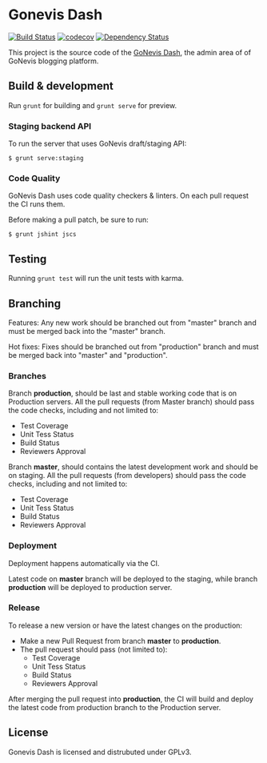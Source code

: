 # Gonevis Dash

[![Build Status](https://travis-ci.org/SavandBros/gonevis-dash.svg?branch=master)](https://travis-ci.org/SavandBros/gonevis-dash)
[![codecov](https://codecov.io/gh/SavandBros/gonevis-dash/branch/master/graph/badge.svg)](https://codecov.io/gh/SavandBros/gonevis-dash)
[![Dependency Status](https://gemnasium.com/badges/github.com/SavandBros/gonevis-dash.svg)](https://gemnasium.com/github.com/SavandBros/gonevis-dash)


This project is the source code of the [GoNevis Dash](http://dash.gonevis.com), the admin area of of GoNevis blogging platform.

## Build & development

Run `grunt` for building and `grunt serve` for preview.

### Staging backend API

To run the server that uses GoNevis draft/staging API:

```
$ grunt serve:staging
```

### Code Quality

GoNevis Dash uses code quality checkers & linters.
On each pull request the CI runs them.

Before making a pull patch, be sure to run:

```
$ grunt jshint jscs
```

## Testing

Running `grunt test` will run the unit tests with karma.

## Branching

Features: Any new work should be branched out from "master" branch and must 
be merged back into the "master" branch.

Hot fixes: Fixes should be branched out from "production" branch and must be 
merged back into "master" and "production".


### Branches

Branch **production**, should be last and stable working code that is on 
Production servers. All the pull requests (from Master branch) should 
pass the code checks, including and not limited to:

* Test Coverage
* Unit Tess Status
* Build Status
* Reviewers Approval

Branch **master**, should contains the latest development work and should 
be on staging. All the pull requests (from developers) should pass the code 
checks, including and not limited to:

* Test Coverage
* Unit Tess Status
* Build Status
* Reviewers Approval


### Deployment

Deployment happens automatically via the CI.

Latest code on **master** branch will be deployed to the staging, while 
branch **production** will be deployed to production server.


### Release

To release a new version or have the latest changes on the production:

* Make a new Pull Request from branch **master** to **production**.
* The pull request should pass (not limited to):
    * Test Coverage
    * Unit Tess Status
    * Build Status
    * Reviewers Approval

After merging the pull request into **production**, the CI will build and 
deploy the latest code from production branch to the Production server.


## License

Gonevis Dash is licensed and distrubuted under GPLv3.
